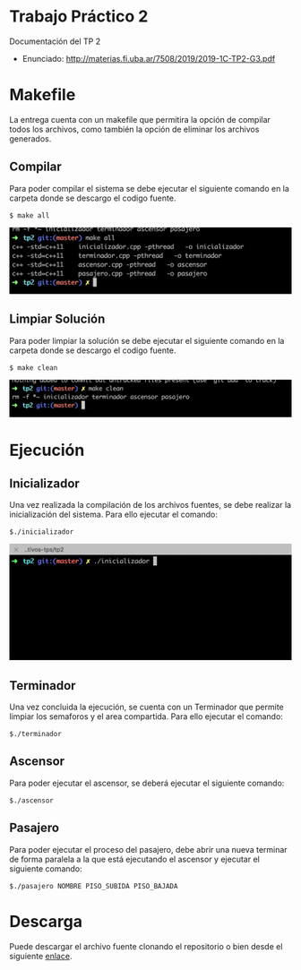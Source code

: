 # Trabajo Práctico 2
Documentación del TP 2

- Enunciado: http://materias.fi.uba.ar/7508/2019/2019-1C-TP2-G3.pdf

# Makefile
La entrega cuenta con un makefile que permitira la opción de compilar todos los archivos, como también la opción de eliminar los archivos generados.

## Compilar
Para poder compilar el sistema se debe ejecutar el siguiente comando en la carpeta donde se descargo el codigo fuente.

    $ make all
    
![Screenshot](images/make_all.png)

## Limpiar Solución
Para poder limpiar la solución se debe ejecutar el siguiente comando en la carpeta donde se descargo el codigo fuente.

    $ make clean
    
![Screenshot](images/make_clean.png)

# Ejecución

## Inicializador
Una vez realizada la compilación de los archivos fuentes, se debe realizar la inicialización del sistema. Para ello ejecutar el comando:

    $./inicializador

![Screenshot](images/inicializador.gif)
    
## Terminador
Una vez concluida la ejecución, se cuenta con un Terminador que permite limpiar los semaforos y el area compartida. Para ello ejecutar el comando:
    
    $./terminador

## Ascensor
Para poder ejecutar el ascensor, se deberá ejecutar el siguiente comando:

    $./ascensor


## Pasajero
Para poder ejecutar el proceso del pasajero, debe abrir una nueva terminar de forma paralela a la que está ejecutando el ascensor y ejecutar el siguiente comando:

    $./pasajero NOMBRE PISO_SUBIDA PISO_BAJADA
    
# Descarga
Puede descargar el archivo fuente clonando el repositorio o bien desde el siguiente [enlace](https://github.com/ignamiguel/75-08-sistemas-operativos-tps/raw/master/tp2/trabajo.zip).

